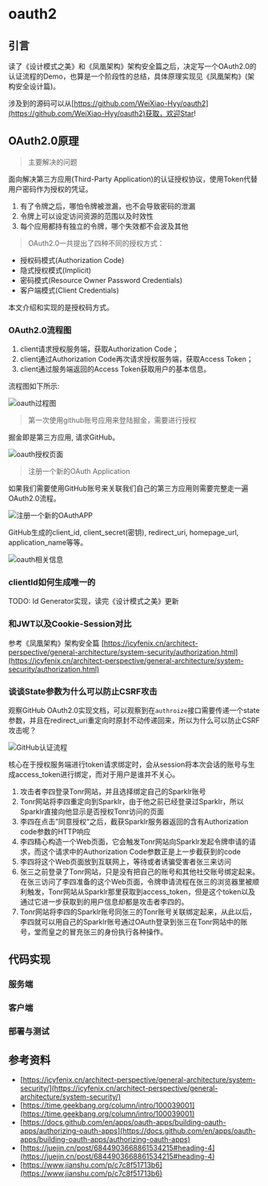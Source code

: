 # oauth2

## 引言

读了《设计模式之美》和《凤凰架构》架构安全篇之后，决定写一个OAuth2.0的认证流程的Demo，也算是一个阶段性的总结，具体原理实现见《凤凰架构》(架构安全设计篇)。

涉及到的源码可以从[https://github.com/WeiXiao-Hyy/oauth2](https://github.com/WeiXiao-Hyy/oauth2)获取，欢迎Star!

## OAuth2.0原理

> 主要解决的问题

面向解决第三方应用(Third-Party Application)的认证授权协议，使用Token代替用户密码作为授权的凭证。

1. 有了令牌之后，哪怕令牌被泄漏，也不会导致密码的泄漏
2. 令牌上可以设定访问资源的范围以及时效性
3. 每个应用都持有独立的令牌，哪个失效都不会波及其他

> OAuth2.0一共提出了四种不同的授权方式：

- 授权码模式(Authorization Code)
- 隐式授权模式(Implicit)
- 密码模式(Resource Owner Password Credentials)
- 客户端模式(Client Credentials)

本文介绍和实现的是授权码方式。

### OAuth2.0流程图

1. client请求授权服务端，获取Authorization Code；
2. client通过Authorization Code再次请求授权服务端，获取Access Token；
3. client通过服务端返回的Access Token获取用户的基本信息。

流程图如下所示:

![oauth过程图](./docs/imgs/oauth过程图.png)

> 第一次使用github账号应用来登陆掘金，需要进行授权

掘金即是第三方应用, 请求GitHub。

![oauth授权页面](./docs/imgs/oauth授权页面.png)

> 注册一个新的OAuth Application

如果我们需要使用GitHub账号来关联我们自己的第三方应用则需要完整走一遍OAuth2.0流程。

![注册一个新的OAuthAPP](./docs/imgs/注册一个新的OAuthAPP.png)

GitHub生成的client_id, client_secret(密钥), redirect_uri, homepage_url, application_name等等。

![oauth相关信息](./docs/imgs/oauth相关信息.png)

### clientId如何生成唯一的

TODO: Id Generator实现，读完《设计模式之美》更新

### 和JWT以及Cookie-Session对比

参考《凤凰架构》架构安全篇 [https://icyfenix.cn/architect-perspective/general-architecture/system-security/authorization.html](https://icyfenix.cn/architect-perspective/general-architecture/system-security/authorization.html)

### 谈谈State参数为什么可以防止CSRF攻击

观察GitHub OAuth2.0实现文档，可以观察到在`authroize`接口需要传递一个state参数，并且在redirect_uri重定向时原封不动传递回来，所以为什么可以防止CSRF攻击呢？

![GitHub认证流程](./docs/imgs/GitHub认证流程.png)

核心在于授权服务端进行token请求绑定时，会从session将本次会话的账号与生成access_token进行绑定，而对于用户是谁并不关心。

1. 攻击者李四登录Tonr网站，并且选择绑定自己的Sparklr账号
2. Tonr网站将李四重定向到Sparklr，由于他之前已经登录过Sparklr，所以Sparklr直接向他显示是否授权Tonr访问的页面 
3. 李四在点击”同意授权“之后，截获Sparklr服务器返回的含有Authorization code参数的HTTP响应 
4. 李四精心构造一个Web页面，它会触发Tonr网站向Sparklr发起令牌申请的请求，而这个请求中的Authorization Code参数正是上一步截获到的code 
5. 李四将这个Web页面放到互联网上，等待或者诱骗受害者张三来访问 
6. 张三之前登录了Tonr网站，只是没有把自己的账号和其他社交账号绑定起来。在张三访问了李四准备的这个Web页面，令牌申请流程在张三的浏览器里被顺利触发，Tonr网站从Sparklr那里获取到access_token，但是这个token以及通过它进一步获取到的用户信息却都是攻击者李四的。 
7. Tonr网站将李四的Sparklr账号同张三的Tonr账号关联绑定起来，从此以后，李四就可以用自己的Sparklr账号通过OAuth登录到张三在Tonr网站中的账号，堂而皇之的冒充张三的身份执行各种操作。

## 代码实现

### 服务端

### 客户端

### 部署与测试

## 参考资料

- [https://icyfenix.cn/architect-perspective/general-architecture/system-security/](https://icyfenix.cn/architect-perspective/general-architecture/system-security/)
- [https://time.geekbang.org/column/intro/100039001](https://time.geekbang.org/column/intro/100039001)
- [https://docs.github.com/en/apps/oauth-apps/building-oauth-apps/authorizing-oauth-apps](https://docs.github.com/en/apps/oauth-apps/building-oauth-apps/authorizing-oauth-apps)
- [https://juejin.cn/post/6844903668861534215#heading-4](https://juejin.cn/post/6844903668861534215#heading-4)
- [https://www.jianshu.com/p/c7c8f51713b6](https://www.jianshu.com/p/c7c8f51713b6)
